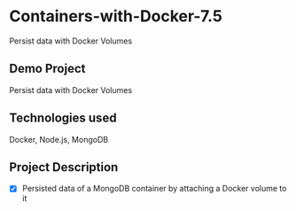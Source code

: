 # Containers-with-Docker-7.5
Persist data with Docker Volumes

## Demo Project
Persist data with Docker Volumes

## Technologies used
Docker, Node.js, MongoDB

## Project Description
- [x] Persisted data of a MongoDB container by attaching a Docker volume to it
